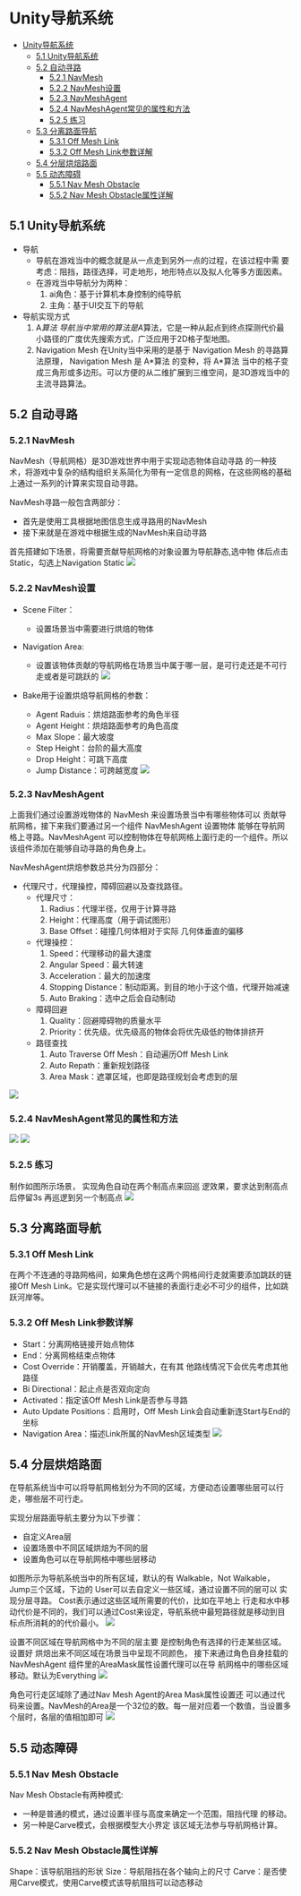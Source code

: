 # Unity导航系统

- [Unity导航系统](#unity导航系统)
  - [5.1 Unity导航系统](#51-unity导航系统)
  - [5.2 自动寻路](#52-自动寻路)
    - [5.2.1 NavMesh](#521-navmesh)
    - [5.2.2 NavMesh设置](#522-navmesh设置)
    - [5.2.3 NavMeshAgent](#523-navmeshagent)
    - [5.2.4 NavMeshAgent常见的属性和方法](#524-navmeshagent常见的属性和方法)
    - [5.2.5 练习](#525-练习)
  - [5.3 分离路面导航](#53-分离路面导航)
    - [5.3.1 Off Mesh Link](#531-off-mesh-link)
    - [5.3.2 Off Mesh Link参数详解](#532-off-mesh-link参数详解)
  - [5.4 分层烘焙路面](#54-分层烘焙路面)
  - [5.5 动态障碍](#55-动态障碍)
    - [5.5.1 Nav Mesh Obstacle](#551-nav-mesh-obstacle)
    - [5.5.2 Nav Mesh Obstacle属性详解](#552-nav-mesh-obstacle属性详解)


## 5.1 Unity导航系统
* 导航 
  * 导航在游戏当中的概念就是从一点走到另外一点的过程，在该过程中需 要考虑：阻挡，路径选择，可走地形，地形特点以及拟人化等多方面因素。
  * 在游戏当中导航分为两种：
    1. ai角色：基于计算机本身控制的纯导航
    2. 主角：基于UI交互下的导航
* 导航实现方式
  1. A*算法 导航当中常用的算法是A*算法，它是一种从起点到终点探测代价最 小路径的广度优先搜索方式，广泛应用于2D格子型地图。
  2. Navigation Mesh 在Unity当中采用的是基于 Navigation Mesh 的寻路算法原理， Navigation Mesh 是 A\*算法 的变种，将 A\*算法 当中的格子变成三角形或多边形。可以方便的从二维扩展到三维空间，是3D游戏当中的主流寻路算法。



## 5.2 自动寻路

### 5.2.1 NavMesh
NavMesh（导航网格）是3D游戏世界中用于实现动态物体自动寻路 的一种技术，将游戏中复杂的结构组织关系简化为带有一定信息的网格，在这些网格的基础上通过一系列的计算来实现自动寻路。

NavMesh寻路一般包含两部分：
* 首先是使用工具根据地图信息生成寻路用的NavMesh
* 接下来就是在游戏中根据生成的NavMesh来自动寻路

首先搭建如下场景，将需要贡献导航网格的对象设置为导航静态,选中物 体后点击Static，勾选上Navigation Static
![](iamges/05/5-1%20实现自动寻路.png)

### 5.2.2 NavMesh设置
* Scene Filter：
  * 设置场景当中需要进行烘焙的物体
* Navigation Area:
  * 设置该物体贡献的导航网格在场景当中属于哪一层，是可行走还是不可行走或者是可跳跃的
![](iamges/05/5-2%20nav%20mesh%20设置-1.png)

* Bake用于设置烘焙导航网格的参数： 
  * Agent Raduis：烘焙路面参考的角色半径 
  * Agent Height：烘焙路面参考的角色高度 
  * Max Slope：最大坡度
  * Step Height：台阶的最大高度 
  * Drop Height：可跳下高度 
  * Jump Distance：可跨越宽度
![](iamges/05/5-3%20nav%20mesh%20设置-2.png)

### 5.2.3 NavMeshAgent
上面我们通过设置游戏物体的 NavMesh 来设置场景当中有哪些物体可以 贡献导航网格，接下来我们要通过另一个组件 NavMeshAgent 设置物体 能够在导航网格上寻路。NavMeshAgent 可以控制物体在导航网格上面行走的一个组件。所以该组件添加在能够自动寻路的角色身上。

NavMeshAgent烘焙参数总共分为四部分：
* 代理尺寸，代理操控，障碍回避以及查找路径。 
  * 代理尺寸：
    1. Radius：代理半径，仅用于计算寻路
    2. Height：代理高度（用于调试图形）
    3.  Base Offset：碰撞几何体相对于实际 几何体垂直的偏移
  * 代理操控：
    1.  Speed：代理移动的最大速度
    2. Angular Speed：最大转速
    3.  Acceleration：最大的加速度
    4. Stopping Distance：制动距离。到目的地小于这个值，代理开始减速
    5. Auto Braking：选中之后会自动制动
  * 障碍回避
    1.  Quality：回避障碍物的质量水平
    2. Priority：优先级。优先级高的物体会将优先级低的物体排挤开
  * 路径查找
    1.  Auto Traverse Off Mesh：自动遍历Off Mesh Link
    2. Auto Repath：重新规划路径
    3.  Area Mask：遮罩区域，也即是路径规划会考虑到的层

![](iamges/05/5-4%20nav%20mesh%20agent%20设置.png)
### 5.2.4 NavMeshAgent常见的属性和方法
![](iamges/05/5-5%20NavMeshAgent常见的属性和方法-1.png)
![](iamges/05/5-6%20NavMeshAgent常见的属性和方法-2.png)

### 5.2.5 练习
制作如图所示场景， 实现角色自动在两个制高点来回巡 逻效果，要求达到制高点后停留3s 再巡逻到另一个制高点
![](iamges/05/5-7%20课堂练习1.gif)

## 5.3 分离路面导航
### 5.3.1 Off Mesh Link 
在两个不连通的寻路网格间，如果角色想在这两个网格间行走就需要添加跳跃的链接Off Mesh Link。它是实现代理可以不链接的表面行走必不可少的组件，比如跳跃河岸等。

### 5.3.2 Off Mesh Link参数详解
* Start：分离网格链接开始点物体 
* End：分离网格结束点物体
* Cost Override：开销覆盖，开销越大，在有其 他路线情况下会优先考虑其他路径
* Bi Directional：起止点是否双向定向 
* Activated：指定该Off Mesh Link是否参与寻路
* Auto Update Positions：启用时，Off Mesh Link会自动重新连Start与End的坐标 
* Navigation Area：描述Link所属的NavMesh区域类型
![](iamges/05/5-7%20offMeshLink.png)

## 5.4 分层烘焙路面
在导航系统当中可以将导航网格划分为不同的区域，方便动态设置哪些层可以行走，哪些层不可行走。

实现分层路面导航主要分为以下步骤：
* 自定义Area层
* 设置场景中不同区域烘焙为不同的层
* 设置角色可以在导航网格中哪些层移动

如图所示为导航系统当中的所有区域，默认的有 Walkable，Not Walkable，Jump三个区域，下边的 User可以去自定义一些区域，通过设置不同的层可以 实现分层寻路。
Cost表示通过这些区域所需要的代价，比如在平地上 行走和水中移动代价是不同的，我们可以通过Cost来设定，导航系统中最短路径就是移动到目标点所消耗的的代价最小。
![](iamges/05/5-8%20Areas.png)

设置不同区域在导航网格中为不同的层主要 是控制角色有选择的行走某些区域。设置好 烘焙出来不同区域在场景当中呈现不同颜色， 接下来通过角色自身挂载的NavMeshAgent 组件里的AreaMask属性设置代理可以在导 航网格中的哪些区域移动。默认为Everything
![](iamges/05/5-9%20AreasMask.png)

角色可行走区域除了通过Nav Mesh Agent的Area Mask属性设置还 可以通过代码来设置。NavMesh的Area是一个32位的数。每一层对应着一个数值，当设置多个层时，各层的值相加即可
![](iamges/05/5-10%20AreasMask代码设置.png)

## 5.5 动态障碍
### 5.5.1 Nav Mesh Obstacle
Nav Mesh Obstacle有两种模式:
* 一种是普通的模式，通过设置半径与高度来确定一个范围，阻挡代理 的移动。
* 另一种是Carve模式，会根据模型大小界定 该区域无法参与导航网格计算。

### 5.5.2 Nav Mesh Obstacle属性详解 
Shape：该导航阻挡的形状 Size：导航阻挡在各个轴向上的尺寸
Carve：是否使用Carve模式，使用Carve模式该导航阻挡可以动态移动
